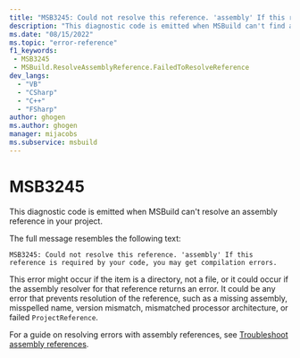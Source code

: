 ```yaml
---
title: "MSB3245: Could not resolve this reference. 'assembly' If this reference is required by your code, you may get compilation errors."
description: "This diagnostic code is emitted when MSBuild can't find an assembly referenced in your project."
ms.date: "08/15/2022"
ms.topic: "error-reference"
f1_keywords:
 - MSB3245
 - MSBuild.ResolveAssemblyReference.FailedToResolveReference
dev_langs:
  - "VB"
  - "CSharp"
  - "C++"
  - "FSharp"
author: ghogen
ms.author: ghogen
manager: mijacobs
ms.subservice: msbuild
---
```

# MSB3245

This diagnostic code is emitted when MSBuild can't resolve an assembly reference in your project.

The full message resembles the following text:

```output
MSB3245: Could not resolve this reference. 'assembly' If this reference is required by your code, you may get compilation errors.
```

This error might occur if the item is a directory, not a file, or it could occur if the assembly resolver for that reference returns an error. It could be any error that prevents resolution of the reference, such as a missing assembly, misspelled name, version mismatch, mismatched processor architecture, or failed `ProjectReference`.

For a guide on resolving errors with assembly references, see [Troubleshoot assembly references](../troubleshoot-assembly-references.md).